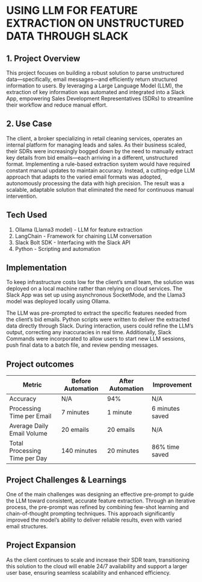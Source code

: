 # USING LLM FOR FEATURE EXTRACTION ON UNSTRUCTURED DATA THROUGH SLACK

## 1. Project Overview
This project focuses on building a robust solution to parse unstructured data—specifically, email messages—and efficiently return structured information to users. By leveraging a Large Language Model (LLM), the extraction of key information was automated and integrated into a Slack App, empowering Sales Development Representatives (SDRs) to streamline their workflow and reduce manual effort.

## 2. Use Case
The client, a broker specializing in retail cleaning services, operates an internal platform for managing leads and sales. As their business scaled, their SDRs were increasingly bogged down by the need to manually extract key details from bid emails—each arriving in a different, unstructured format. Implementing a rule-based extraction system would have required constant manual updates to maintain accuracy. Instead, a cutting-edge LLM approach that adapts to the varied email formats was adopted, autonomously processing the data with high precision. The result was a scalable, adaptable solution that eliminated the need for continuous manual intervention.

## Tech Used
1. Ollama (Llama3 model) - LLM for feature extraction
2. LangChain - Framework for chaining LLM conversation
3. Slack Bolt SDK - Interfacing with the Slack API
5. Python - Scripting and automation

## Implementation
To keep infrastructure costs low for the client’s small team, the solution was deployed on a local machine rather than relying on cloud services. The Slack App was set up using asynchronous SocketMode, and the Llama3 model was deployed locally using Ollama.

The LLM was pre-prompted to extract the specific features needed from the client’s bid emails. Python scripts were written to deliver the extracted data directly through Slack. During interaction, users could refine the LLM’s output, correcting any inaccuracies in real time. Additionally, Slack Commands were incorporated to allow users to start new LLM sessions, push final data to a batch file, and review pending messages.

## Project outcomes
| **Metric**                          | **Before Automation** | **After Automation** | **Improvement** |
|-------------------------------------|-----------------------|----------------------|-----------------|
| Accuracy                            | N/A                   | 94%                  | N/A             |
| Processing Time per Email           | 7 minutes             | 1 minute             | 6 minutes saved |
| Average Daily Email Volume          | 20 emails             | 20 emails            | N/A             |
| Total Processing Time per Day       | 140 minutes           | 20 minutes           | 86% time saved  |

## Project Challenges & Learnings
One of the main challenges was designing an effective pre-prompt to guide the LLM toward consistent, accurate feature extraction. Through an iterative process, the pre-prompt was refined by combining few-shot learning and chain-of-thought prompting techniques. This approach significantly improved the model’s ability to deliver reliable results, even with varied email structures.

## Project Expansion
As the client continues to scale and increase their SDR team, transitioning this solution to the cloud will enable 24/7 availability and support a larger user base, ensuring seamless scalability and enhanced efficiency.
